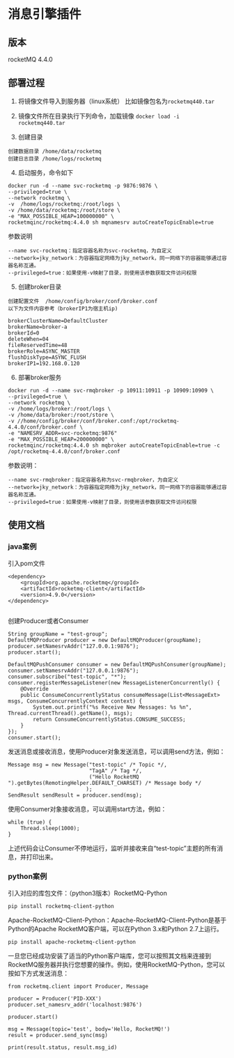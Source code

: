 # 消息引擎插件

## 版本

rocketMQ 4.4.0

## 部署过程

1. 将镜像文件导入到服务器（linux系统） 比如镜像包名为`rocketmq440.tar`
2. 镜像文件所在目录执行下列命令，加载镜像
   `docker load -i rocketmq440.tar`

3. 创建目录

```
创建数据目录 /home/data/rocketmq
创建日志目录 /home/logs/rocketmq
```

4. 启动服务，命令如下

```
docker run -d --name svc-rocketmq -p 9876:9876 \ 
--privileged=true \ 
--network rocketmq \ 
-v  /home/logs/rocketmq:/root/logs \ 
-v /home/data/rocketmq:/root/store \ 
-e "MAX_POSSIBLE_HEAP=100000000" \ 
rocketmqinc/rocketmq:4.4.0 sh mqnamesrv autoCreateTopicEnable=true

```

参数说明

```
--name svc-rocketmq：指定容器名称为svc-rocketmq，为自定义
--network=jky_network：为容器指定网络为jky_network，同一网络下的容器能够通过容器名称互通。
--privileged=true：如果使用-v映射了目录，则使用该参数获取文件访问权限

```

5. 创建broker目录

```commandline
创建配置文件  /home/config/broker/conf/broker.conf
以下为文件内容参考（brokerIP1为宿主机ip)

brokerClusterName=DefaultCluster 
brokerName=broker-a 
brokerId=0 
deleteWhen=04 
fileReservedTime=48 
brokerRole=ASYNC_MASTER 
flushDiskType=ASYNC_FLUSH 
brokerIP1=192.168.0.120
```

6. 部署broker服务

```commandline
docker run -d --name svc-rmqbroker -p 10911:10911 -p 10909:10909 \ 
--privileged=true \ 
--network rocketmq \ 
-v /home/logs/broker:/root/logs \ 
-v /home/data/broker:/root/store \ 
-v //home/config/broker/conf/broker.conf:/opt/rocketmq-4.4.0/conf/broker.conf \ 
-e "NAMESRV_ADDR=svc-rocketmq:9876" 
-e "MAX_POSSIBLE_HEAP=200000000" \ 
rocketmqinc/rocketmq:4.4.0 sh mqbroker autoCreateTopicEnable=true -c /opt/rocketmq-4.4.0/conf/broker.conf
```

参数说明：

```commandline
--name svc-rmqbroker：指定容器名称为svc-rmqbroker，为自定义
--network=jky_network：为容器指定网络为jky_network，同一网络下的容器能够通过容器名称互通。
--privileged=true：如果使用-v映射了目录，则使用该参数获取文件访问权限
```

## 使用文档

### java案例

引入pom文件

```commandline
<dependency>
    <groupId>org.apache.rocketmq</groupId>
    <artifactId>rocketmq-client</artifactId>
    <version>4.9.0</version>
</dependency>


```

创建Producer或者Consumer

```
String groupName = "test-group";
DefaultMQProducer producer = new DefaultMQProducer(groupName);
producer.setNamesrvAddr("127.0.0.1:9876");
producer.start();

DefaultMQPushConsumer consumer = new DefaultMQPushConsumer(groupName);
consumer.setNamesrvAddr("127.0.0.1:9876");
consumer.subscribe("test-topic", "*");
consumer.registerMessageListener(new MessageListenerConcurrently() {
    @Override
    public ConsumeConcurrentlyStatus consumeMessage(List<MessageExt> msgs, ConsumeConcurrentlyContext context) {
        System.out.printf("%s Receive New Messages: %s %n", Thread.currentThread().getName(), msgs);
        return ConsumeConcurrentlyStatus.CONSUME_SUCCESS;
    }
});
consumer.start();
```

发送消息或接收消息，使用Producer对象发送消息，可以调用send方法，例如：

```commandline
Message msg = new Message("test-topic" /* Topic */,
                          "TagA" /* Tag */,
                          ("Hello RocketMQ ").getBytes(RemotingHelper.DEFAULT_CHARSET) /* Message body */
                         );
SendResult sendResult = producer.send(msg);
```

使用Consumer对象接收消息，可以调用start方法，例如：

```commandline
while (true) {
    Thread.sleep(1000);
}
```

上述代码会让Consumer不停地运行，监听并接收来自“test-topic”主题的所有消息，并打印出来。

### python案例

引入对应的库包文件：（python3版本）RocketMQ-Python

`pip install rocketmq-client-python`

Apache-RocketMQ-Client-Python：Apache-RocketMQ-Client-Python是基于Python的Apache RocketMQ客户端，可以在Python 3.x和Python 2.7上运行。

`pip install apache-rocketmq-client-python`

一旦您已经成功安装了适当的Python客户端库，您可以按照其文档来连接到RocketMQ服务器并执行您想要的操作。例如，使用RocketMQ-Python，您可以按如下方式发送消息：

```commandline
from rocketmq.client import Producer, Message

producer = Producer('PID-XXX')
producer.set_namesrv_addr('localhost:9876')

producer.start()

msg = Message(topic='test', body='Hello, RocketMQ!')
result = producer.send_sync(msg)

print(result.status, result.msg_id)


```


